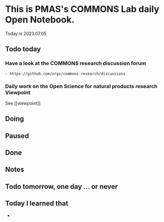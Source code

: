 
# This is PMAS's COMMONS Lab daily Open Notebook.

Today is 2023.07.05

## Todo today

### Have a look at the COMMONS research discussion forum
    - https://github.com/orgs/commons-research/discussions

### Daily work on the Open Science for natural products research Viewpoint

See [[viewpoint]]




###
###

## Doing

## Paused

## Done

## Notes

## Todo tomorrow, one day ... or never 


###
###


## Today I learned that

- 